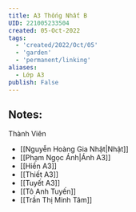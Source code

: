 ```yaml
---
title: A3 Thống Nhất B
UID: 221005233504
created: 05-Oct-2022
tags:
  - 'created/2022/Oct/05'
  - 'garden'
  - 'permanent/linking'
aliases:
  - Lớp A3
publish: False
---
```

## Notes:
Thành Viên
- [[Nguyễn Hoàng Gia Nhật|Nhật]]
- [[Phạm Ngọc Ánh|Ánh A3]]
- [[Hiền A3]]
- [[Thiết A3]]
- [[Tuyết A3]]
- [[Tô Anh Tuyến]]
- [[Trần Thị Minh Tâm]]
